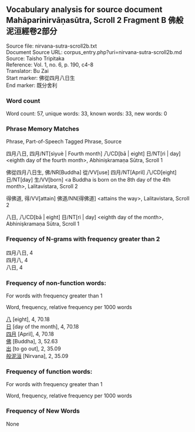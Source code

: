 ## Vocabulary analysis for source document Mahāparinirvāṇasūtra, Scroll 2 Fragment B 佛般泥洹經卷2部分
Source file: nirvana-sutra-scroll2b.txt<br/>
Document Source URL: corpus_entry.php?uri=nirvana-sutra-scroll2b.md<br/>
Source: Taisho Tripitaka<br/>
Reference: Vol. 1, no. 6, p. 190, c4-8<br/>
Translator: Bu Zai<br/>
Start marker: 佛從四月八日生<br/>
End marker: 既分舍利<br/>
### Word count
Word count: 57, unique words: 33, known words: 33, new words: 0

### Phrase Memory Matches
Phrase, Part-of-Speech Tagged Phrase, Source

四月八日, 四月/NT[sìyuè | Fourth month] 八/CD[bā | eight] 日/NT[rì | day] &lt;eighth day of the fourth month&gt;, Abhiniṣkramaṇa Sūtra, Scroll 1

佛從四月八日生, 佛/NR[Buddha] 從/VV[use] 四月/NT[April] 八/CD[eight] 日/NT[day] 生/VV[born] &lt;a Buddha is born on the 8th day of the 4th month&gt;, Lalitavistara, Scroll 2

得佛道, 得/VV[attain] 佛道/NN[得佛道] &lt;attains the way&gt;, Lalitavistara, Scroll 2

八日, 八/CD[bā | eight] 日/NT[rì | day] &lt;eighth day of the month&gt;, Abhiniṣkramaṇa Sūtra, Scroll 1

### Frequency of N-grams with frequency greater than 2
四月八日, 4<br/>
四月八, 4<br/>
八日, 4<br/>
### Frequency of non-function words:
For words with frequency greater than 1

Word, frequency, relative frequency per 1000 words

[八](word_detail.php?id=308 "eight 八") [eight], 4, 70.18<br/>
[日](word_detail.php?id=738 "day of the month / day 日") [day of the month], 4, 70.18<br/>
[四月](word_detail.php?id=289 "April / the fourth month 四月") [April], 4, 70.18<br/>
[佛](word_detail.php?id=3618 "Buddha / Awakened One 佛") [Buddha], 3, 52.63<br/>
[出](word_detail.php?id=275 "to go out 出") [to go out], 2, 35.09<br/>
[般泥洹](word_detail.php?id=33013 "Nirvana / Nirvāṇa 般泥洹") [Nirvana], 2, 35.09<br/>
### Frequency of function words:
For words with frequency greater than 1

Word, frequency, relative frequency per 1000 words


### Frequency of New Words
None<br/>
